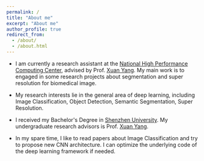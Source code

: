 ```yaml
---
permalink: /
title: "About me"
excerpt: "About me"
author_profile: true
redirect_from: 
  - /about/
  - /about.html
---
```


* I am currently a research assistant at the [National High Performance Computing Center](<http://nhpcc.szu.edu.cn>), advised by Prof. [Xuan Yang](<http://nhpcc.szu.edu.cn/web/view66c9.html?path=154-184-&id=667>). My main work is to engaged in some research projects about segmentation and super resolution for biomedical image.
* My research interests lie in the general area of deep learning, including Image Classification, Object Detection, Semantic Segmentation, Super Resolution.
* I received my Bachelor's Degree in [Shenzhen University](<https://en.szu.edu.cn/>). My undergraduate research advisors is Prof. [Xuan Yang](<http://nhpcc.szu.edu.cn/web/view66c9.html?path=154-184-&id=667>).

* In my spare time, I like to read papers about Image Classification and try to propose new CNN architecture. I can optimize the underlying code of the deep learning framework if needed.
